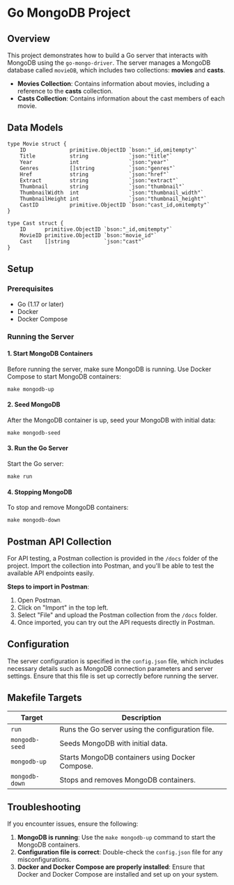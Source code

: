 Go MongoDB Project
==================

Overview
--------

This project demonstrates how to build a Go server that interacts with MongoDB using the `go-mongo-driver`. The server manages a MongoDB database called `movieDB`, which includes two collections: **movies** and **casts**.

-   **Movies Collection**: Contains information about movies, including a reference to the **casts** collection.
-   **Casts Collection**: Contains information about the cast members of each movie.

Data Models
-----------


```
type Movie struct {
	ID              primitive.ObjectID `bson:"_id,omitempty"`
	Title           string             `json:"title"`
	Year            int                `json:"year"`
	Genres          []string           `json:"genres"`
	Href            string             `json:"href"`
	Extract         string             `json:"extract"`
	Thumbnail       string             `json:"thumbnail"`
	ThumbnailWidth  int                `json:"thumbnail_width"`
	ThumbnailHeight int                `json:"thumbnail_height"`
	CastID          primitive.ObjectID `bson:"cast_id,omitempty"`
}
```


```
type Cast struct {
	ID      primitive.ObjectID `bson:"_id,omitempty"`
	MovieID primitive.ObjectID `bson:"movie_id"`
	Cast    []string           `json:"cast"`
}
```

Setup
-----

### Prerequisites

-   Go (1.17 or later)
-   Docker
-   Docker Compose

### Running the Server

#### 1\. Start MongoDB Containers

Before running the server, make sure MongoDB is running. Use Docker Compose to start MongoDB containers:

`make mongodb-up`


#### 2\. Seed MongoDB

After the MongoDB container is up, seed your MongoDB with initial data:

`make mongodb-seed`

#### 3\. Run the Go Server

Start the Go server:

`make run`

#### 4\. Stopping MongoDB

To stop and remove MongoDB containers:

`make mongodb-down`

Postman API Collection
----------------------

For API testing, a Postman collection is provided in the `/docs` folder of the project. Import the collection into Postman, and you'll be able to test the available API endpoints easily.

**Steps to import in Postman**:

1.  Open Postman.
2.  Click on "Import" in the top left.
3.  Select "File" and upload the Postman collection from the `/docs` folder.
4.  Once imported, you can try out the API requests directly in Postman.

Configuration
-------------

The server configuration is specified in the `config.json` file, which includes necessary details such as MongoDB connection parameters and server settings. Ensure that this file is set up correctly before running the server.

Makefile Targets
----------------

| Target | Description |
| --- | --- |
| `run` | Runs the Go server using the configuration file. |
| `mongodb-seed` | Seeds MongoDB with initial data. |
| `mongodb-up` | Starts MongoDB containers using Docker Compose. |
| `mongodb-down` | Stops and removes MongoDB containers. |

Troubleshooting
---------------

If you encounter issues, ensure the following:

1.  **MongoDB is running**: Use the `make mongodb-up` command to start the MongoDB containers.
2.  **Configuration file is correct**: Double-check the `config.json` file for any misconfigurations.
3.  **Docker and Docker Compose are properly installed**: Ensure that Docker and Docker Compose are installed and set up on your system.